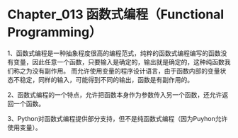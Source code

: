 # Chapter_013 函数式编程（Functional Programming）

1、函数式编程是一种抽象程度很高的编程范式，纯粹的函数式编程编写的函数没有变量，因此任意一个函数，只要输入是确定的，输出就是确定的，这种纯函数我们称之为没有副作用。
而允许使用变量的程序设计语言，由于函数内部的变量状态不稳定，同样的输入，可能得到不同的输出，函数是有副作用的。


2、函数式编程的一个特点，允许把函数本身作为参数传入另一个函数，还允许返回一个函数。


3、Python对函数式编程提供部分支持，但不是纯函数式编程（因为Puyhon允许使用变量）。
